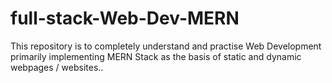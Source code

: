 # full-stack-Web-Dev-MERN
This repository is to completely understand and practise Web Development primarily implementing MERN Stack as the basis of static and dynamic webpages / websites..